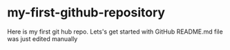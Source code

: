 # my-first-github-repository
Here is my first git hub repo. Lets's get started with GitHub
README.md file was just edited manually
